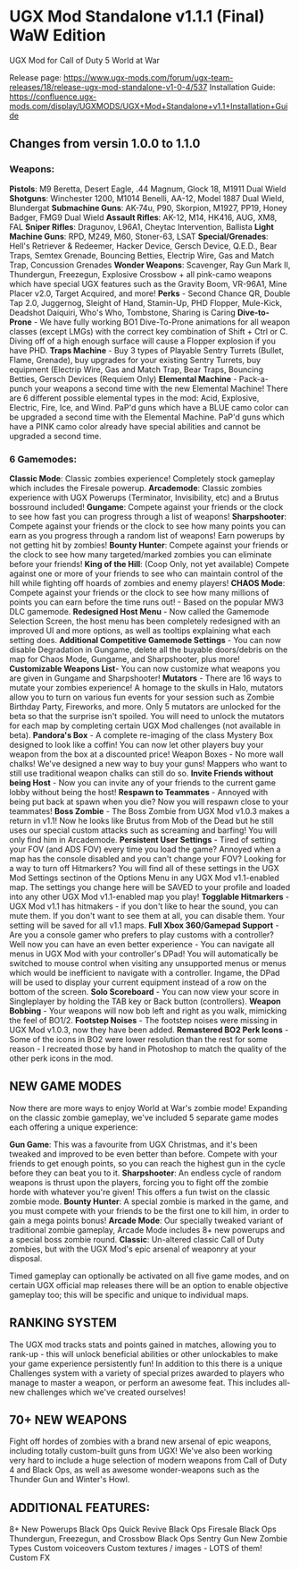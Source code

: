# UGX Mod Standalone v1.1.1 (Final) WaW Edition
 UGX Mod for Call of Duty 5 World at War
 
 Release page: https://www.ugx-mods.com/forum/ugx-team-releases/18/release-ugx-mod-standalone-v1-0-4/537
 Installation Guide: https://confluence.ugx-mods.com/display/UGXMODS/UGX+Mod+Standalone+v1.1+Installation+Guide
 
## Changes from versin 1.0.0 to 1.1.0
### Weapons: 
__Pistols__: M9 Beretta, Desert Eagle, .44 Magnum, Glock 18, M1911 Dual Wield
__Shotguns__: Winchester 1200, M1014 Benelli, AA-12, Model 1887 Dual Wield, Blundergat
__Submachine Guns__: AK-74u, P90, Skorpion, M1927, PP19, Honey Badger, FMG9 Dual Wield
__Assault Rifles__: AK-12, M14, HK416, AUG, XM8, FAL
__Sniper Rifles__: Dragunov, L96A1, Cheytac Intervention, Ballista
__Light Machine Guns__: RPD, M249, M60, Stoner-63, LSAT
__Special/Grenades__: Hell's Retriever & Redeemer, Hacker Device, Gersch Device, Q.E.D., Bear Traps, Semtex Grenade, Bouncing  Betties, Electrip Wire, Gas and Match Trap, Concussion Grenades
__Wonder Weapons__: Scavenger, Ray Gun Mark II, Thundergun, Freezegun, Explosive Crossbow + all pink-camo weapons which have special UGX features such as the Gravity Boom, VR-96A1, Mine Placer v2.0, Target Acquired, and more!
__Perks__ - Second Chance QR, Double Tap 2.0, Juggernog, Sleight of Hand, Stamin-Up, PHD Flopper, Mule-Kick, Deadshot Daiquiri, Who's Who, Tombstone, Sharing is Caring
__Dive-to-Prone__ - We have fully working BO1 Dive-To-Prone animations for all weapon classes (except LMGs) with the correct key combination of Shift + Ctrl or C. Diving off of a high enough surface will cause a Flopper explosion if you have PHD.
__Traps Machine__ - Buy 3 types of Playable Sentry Turrets (Bullet, Flame, Grenade), buy upgrades for your existing Sentry Turrets, buy equipment (Electrip Wire, Gas and Match Trap, Bear Traps, Bouncing Betties, Gersch Devices (Requiem Only)
__Elemental Machine__ - Pack-a-punch your weapons a second time with the new Elemental Machine! There are 6 different possible elemental types in the mod: Acid, Explosive, Electric, Fire, Ice, and Wind. PaP'd guns which have a BLUE camo color can be upgraded a second time with the Elemental Machine. PaP'd guns which have a PINK camo color already have special abilities and cannot be upgraded a second time.
### 6 Gamemodes:
__Classic Mode__: Classic zombies experience! Completely stock gameplay which includes the Firesale powerup.
__Arcademode__: Classic zombies experience with UGX Powerups (Terminator, Invisibility, etc) and a Brutus bossround included!
__Gungame__: Compete against your friends or the clock to see how fast you can progress through a list of weapons!
__Sharpshooter__: Compete against your friends or the clock to see how many points you can earn as you progress through a random list of weapons! Earn powerups by not getting hit by zombies!
__Bounty Hunter__: Compete against your friends or the clock to see how many targeted/marked zombies you can eliminate before your friends!
__King of the Hill__: (Coop Only, not yet available) Compete against one or more of your friends to see who can maintain control of the hill while fighting off hoards of zombies and enemy players!
__CHAOS Mode__: Compete against your friends or the clock to see how many millions of points you can earn before the time runs out! - Based on the popular MW3 DLC gamemode.
__Redesigned Host Menu__ - Now called the Gamemode Selection Screen, the host menu has been completely redesigned with an improved UI and more options, as well as tooltips explaining what each setting does.
__Additional Competitive Gamemode Settings__ - You can now disable Degradation in Gungame, delete all the buyable doors/debris on the map for Chaos Mode, Gungame, and Sharpshooter, plus more!
__Customizable Weapons List__-  You can now customize what weapons you are given in Gungame and Sharpshooter!
__Mutators__ - There are 16 ways to mutate your zombies experience! A homage to the skulls in Halo, mutators allow you to turn on various fun events for your session such as Zombie Birthday Party, Fireworks, and more. Only 5 mutators are unlocked for the beta so that the surprise isn't spoiled. You will need to unlock the mutators for each map by completing certain UGX Mod challenges (not available in beta).
__Pandora's Box__ - A complete re-imaging of the class Mystery Box designed to look like a coffin! You can now let other players buy your weapon from the box at a discounted price!
Weapon Boxes - No more wall chalks! We've designed a new way to buy your guns! Mappers who want to still use traditional weapon chalks can still do so.
__Invite Friends without being Host__ - Now you can invite any of your friends to the current game lobby without being the host!
__Respawn to Teammates__ - Annoyed with being put back at spawn when you die? Now you will respawn close to your teammates!
__Boss Zombie__ - The Boss Zombie from UGX Mod v1.0.3 makes a return in v1.1! Now he looks like Brutus from Mob of the Dead but he still uses our special custom attacks such as screaming and barfing! You will only find him in Arcademode.
__Persistent User Settings__ - Tired of setting your FOV (and ADS FOV) every time you load the game? Annoyed when a map has the console disabled and you can't change your FOV? Looking for a way to turn off Hitmarkers? You will find all of these settings in the UGX Mod Settings sectinon of the Options Menu in any UGX Mod v1.1-enabled map. The settings you change here will be SAVED to your profile and loaded into any other UGX Mod v1.1-enabled map you play!
__Togglable Hitmarkers__ - UGX Mod v1.1 has hitmakers - if you don't like to hear the sound, you can mute them. If you don't want to see them at all, you can disable them. Your setting will be saved for all v1.1 maps.
__Full Xbox 360/Gamepad Support__ - Are you a console gamer who prefers to play customs with a controller? Well now you can have an even better experience - You can navigate all menus in UGX Mod with your controller's DPad! You will automatically be switched to mouse control when visiting any unsupported menus or menus which would be inefficient to navigate with a controller. Ingame, the DPad will be used to display your current equipment instead of a row on the bottom of the screen.
__Solo Scoreboard__ - You can now view your score in Singleplayer by holding the TAB key or Back button (controllers).
__Weapon Bobbing__ - Your weapons will now bob left and right as you walk, mimicking the feel of BO1/2.
__Footstep Noises__ - The footstep noises were missing in UGX Mod v1.0.3, now they have been added.
__Remastered BO2 Perk Icons__ - Some of the icons in BO2 were lower resolution than the rest for some reason - I recreated those by hand in Photoshop to match the quality of the other perk icons in the mod.

## NEW GAME MODES
Now there are more ways to enjoy World at War's zombie mode! Expanding on the classic zombie gameplay, we've included 5 separate game modes each offering a unique experience:

__Gun Game__: This was a favourite from UGX Christmas, and it's been tweaked and improved to be even better than before. Compete with your friends to get enough points, so you can reach the highest gun in the cycle before they can beat you to it.
__Sharpshooter__: An endless cycle of random weapons is thrust upon the players, forcing you to fight off the zombie horde with whatever you're given! This offers a fun twist on the classic zombie mode.
__Bounty Hunter__: A special zombie is marked in the game, and you must compete with your friends to be the first one to kill him, in order to gain a mega points bonus!
__Arcade Mode__: Our specially tweaked variant of traditional zombie gameplay, Arcade Mode includes 8+ new powerups and a special boss zombie round.
__Classic__: Un-altered classic Call of Duty zombies, but with the UGX Mod's epic arsenal of weaponry at your disposal.

Timed gameplay can optionally be activated on all five game modes, and on certain UGX official map releases there will be an option to enable objective gameplay too; this will be specific and unique to individual maps.

## RANKING SYSTEM
The UGX mod tracks stats and points gained in matches, allowing you to rank-up - this will unlock beneficial abilities or other unlockables to make your game experience persistently fun!
In addition to this there is a unique Challenges system with a variety of special prizes awarded to players who manage to master a weapon, or perform an awesome feat. This includes all-new challenges which we've created ourselves!

## 70+ NEW WEAPONS
Fight off hordes of zombies with a brand new arsenal of epic weapons, including totally custom-built guns from UGX!
We've also been working very hard to include a huge selection of modern weapons from Call of Duty 4 and Black Ops, as well as awesome wonder-weapons such as the Thunder Gun and Winter's Howl.

## ADDITIONAL FEATURES:
8+ New Powerups
Black Ops Quick Revive
Black Ops Firesale
Black Ops Thundergun, Freezegun, and Crossbow
Black Ops Sentry Gun
New Zombie Types
Custom voiceovers
Custom textures / images - LOTS of them!
Custom FX
